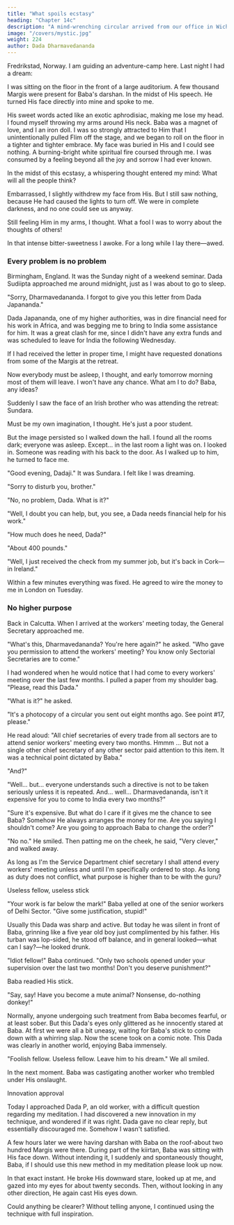 ```yaml
---
title: "What spoils ecstasy"
heading: "Chapter 14c"
description: "A mind-wrenching circular arrived from our office in Wichita. Baba is in jail in India"
image: "/covers/mystic.jpg"
weight: 224
author: Dada Dharmavedananda
---
```




Fredrikstad, Norway. I am guiding an adventure-camp here. Last night I had a dream: 

I was sitting on the floor in the front of a large auditorium. A few thousand 
Margis were present for Baba's darshan. In the midst of His speech. He turned 
His face directly into mine and spoke to me. 

His sweet words acted like an exotic aphrodisiac, making me lose my head. 
I found myself throwing my arms around His neck. Baba was a magnet of love, and I an iron doll. I was so strongly attracted to Him that I unintentionally pulled Flim off the stage, and we began to roll on the floor in a tighter and tighter embrace. My face was buried in His and I could see nothing. A burning-bright white spiritual fire coursed through me. I was consumed by a feeling 
beyond all the joy and sorrow I had ever known. 

In the midst of this ecstasy, a whispering thought entered my mind: What 
will all the people think? 

Embarrassed, I slightly withdrew my face from His. But I still saw nothing, because He had caused the lights to turn off. We were in complete darkness, and no one could see us anyway. 

Still feeling Him in my arms, I thought. What a fool I was to worry about 
the thoughts of others! 

In that intense bitter-sweetness I awoke. For a long while I lay there—awed. 


### Every problem is no problem 

Birmingham, England. It was the Sunday night of a weekend seminar. 
Dada Sudiipta approached me around midnight, just as I was about to go to 
sleep. 

"Sorry, Dharmavedananda. I forgot to give you this letter from Dada Japananda." 

Dada Japananda, one of my higher authorities, was in dire financial need for his work in Africa, and was begging me to bring to India some assistance for him. It was a great clash for me, since I didn't have any extra funds and was scheduled to leave for India the following Wednesday. 

If I had received the letter in proper time, I might have requested donations from some of the Margis at the retreat. 

Now everybody must be asleep, I thought, and early tomorrow morning most of them will leave. I won't have any chance. What am I to do? Baba, any ideas? 

Suddenly I saw the face of an Irish brother who was attending the retreat: 
Sundara. 

Must be my own imagination, I thought. He's just a poor student. 

But the image persisted so I walked down the hall. I found all the rooms 
dark; everyone was asleep. Except... in the last room a light was on. I looked in. 
Someone was reading with his back to the door. As I walked up to him, he 
turned to face me. 

"Good evening, Dadaji." It was Sundara. I felt like I was dreaming. 

"Sorry to disturb you, brother." 

"No, no problem, Dada. What is it?" 

"Well, I doubt you can help, but, you see, a Dada needs financial help for 
his work." 

"How much does he need, Dada?" 

"About 400 pounds." 

"Well, I just received the check from my summer job, but it's back in 
Cork— in Ireland." 

Within a few minutes everything was fixed. He agreed to wire the money to 
me in London on Tuesday. 


### No higher purpose 

Back in Calcutta. When I arrived at the workers' meeting today, the 
General Secretary approached me. 

"What's this, Dharmavedananda? You're here again?" he asked. "Who gave 
you permission to attend the workers' meeting? You know only Sectorial 
Secretaries are to come." 

I had wondered when he would notice that I had come to every workers' 
meeting over the last few months. I pulled a paper from my shoulder bag. 
"Please, read this Dada." 

"What is it?" he asked. 

"It's a photocopy of a circular you sent out eight months ago. See point #17, 
please." 

He read aloud: "All chief secretaries of every trade from all sectors are to attend senior workers' meeting every two months. Hmmm ... But not a single other chief secretary of any other sector paid attention to this item. It was a technical point dictated by Baba." 

"And?" 

"Well... but... everyone understands such a directive is not to be taken 
seriously unless it is repeated. And... well... Dharmavedananda, isn't it 
expensive for you to come to India every two months?" 

"Sure it's expensive. But what do I care if it gives me the chance to see 
Baba? Somehow He always arranges the money for me. Are you saying I 
shouldn't come? Are you going to approach Baba to change the order?" 

"No no." He smiled. Then patting me on the cheek, he said, "Very clever," 
and walked away. 

As long as I'm the Service Department chief secretary I shall attend every 
workers' meeting unless and until I'm specifically ordered to stop. As long as 
duty does not conflict, what purpose is higher than to be with the guru? 

Useless fellow, useless stick 

"Your work is far below the mark!" Baba yelled at one of the senior 
workers of Delhi Sector. "Give some justification, stupid!" 

Usually this Dada was sharp and active. But today he was silent in front of 
Baba, grinning like a five year old boy just complimented by his father. His 
turban was lop-sided, he stood off balance, and in general looked—what can I 
say?—he looked drunk. 

"Idiot fellow!" Baba continued. "Only two schools opened under your 
supervision over the last two months! Don't you deserve punishment?" 

Baba readied His stick. 

"Say, say! Have you become a mute animal? Nonsense, do-nothing 
donkey!" 

Normally, anyone undergoing such treatment from Baba becomes fearful, 
or at least sober. But this Dada's eyes only glittered as he innocently stared at 
Baba. At first we were all a bit uneasy, waiting for Baba's stick to come down 
with a whirring slap. Now the scene took on a comic note. This Dada was 
clearly in another world, enjoying Baba immensely. 

"Foolish fellow. Useless fellow. Leave him to his dream." We all smiled. 


In the next moment. Baba was castigating another worker who trembled 
under His onslaught. 

Innovation approval 

Today I approached Dada P, an old worker, with a difficult question regarding 
my meditation. I had discovered a new innovation in my technique, and 
wondered if it was right. Dada gave no clear reply, but essentially discouraged 
me. Somehow I wasn't satisfied. 

A few hours later we were having darshan with Baba on the roof-about two 
hundred Margis were there. During part of the kiirtan, Baba was sitting with 
His face down. Without intending it, I suddenly and spontaneously thought, 
Baba, if I should use this new method in my meditation please look up now. 

In that exact instant. He broke His downward stare, looked up at me, and 
gazed into my eyes for about twenty seconds. Then, without looking in any 
other direction, He again cast His eyes down. 

Could anything be clearer? Without telling anyone, I continued using the 
technique with full inspiration. 

